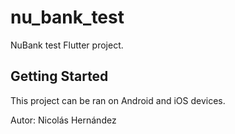 # nu_bank_test

NuBank test Flutter project.

## Getting Started

This project can be ran on Android and iOS devices.

Autor: Nicolás Hernández
